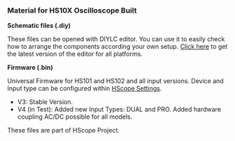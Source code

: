 <h3>Material for HS10X Oscilloscope Built</h3>

<strong>Schematic files (.diy)</strong>

These files can be opened with DIYLC editor. You can use it to easily check how to arrange the components according your own setup. <a href="https://github.com/bancika/diy-layout-creator/releases/latest">Click here</a> to get the latest version of the editor for all platforms.</a><br>

<strong>Firmware (.bin)</strong>

Universal Firmware for HS101 and HS102 and all input versions. Device and Input type can be configured within <a href="http://hscope.martinloren.com/HS102-oscilloscope.html#flash_firmware" target="_blank">HScope Settings</a>.
- V3: Stable Version.
- V4 (in Test):
  Added new Input Types: DUAL and PRO.
  Added hardware coupling AC/DC possible for all models.



These files are part of HScope Project.

